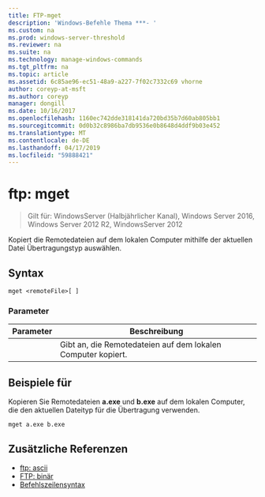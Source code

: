 ```yaml
---
title: FTP-mget
description: 'Windows-Befehle Thema ***- '
ms.custom: na
ms.prod: windows-server-threshold
ms.reviewer: na
ms.suite: na
ms.technology: manage-windows-commands
ms.tgt_pltfrm: na
ms.topic: article
ms.assetid: 6c85ae96-ec51-48a9-a227-7f02c7332c69 vhorne
author: coreyp-at-msft
ms.author: coreyp
manager: dongill
ms.date: 10/16/2017
ms.openlocfilehash: 1160ec742dde318141da720bd35b7d60ab805bb1
ms.sourcegitcommit: 0d0b32c8986ba7db9536e0b8648d4ddf9b03e452
ms.translationtype: MT
ms.contentlocale: de-DE
ms.lasthandoff: 04/17/2019
ms.locfileid: "59888421"
---
```

# <a name="ftp-mget"></a>ftp: mget

>Gilt für: WindowsServer (Halbjährlicher Kanal), Windows Server 2016, Windows Server 2012 R2, WindowsServer 2012

Kopiert die Remotedateien auf dem lokalen Computer mithilfe der aktuellen Datei Übertragungstyp auswählen.   
## <a name="syntax"></a>Syntax  
```  
mget <remoteFile>[ ]  
```  
### <a name="parameters"></a>Parameter  
|Parameter|Beschreibung|  
|-------|--------|  
|<remoteFile>|Gibt an, die Remotedateien auf dem lokalen Computer kopiert.|  
## <a name="BKMK_Examples"></a>Beispiele für  
Kopieren Sie Remotedateien **a.exe** und **b.exe** auf dem lokalen Computer, die den aktuellen Dateityp für die Übertragung verwenden.  
```  
mget a.exe b.exe  
```  
## <a name="additional-references"></a>Zusätzliche Referenzen  
-   [ftp: ascii](ftp-ascii.md)  
-   [FTP: binär](ftp-binary.md)  
-   [Befehlszeilensyntax](command-line-syntax-key.md)  
